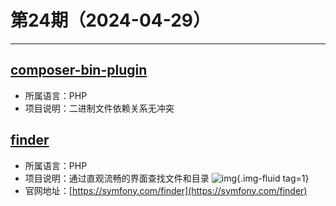 # 第24期（2024-04-29）

---
## [composer-bin-plugin](https://github.com/bamarni/composer-bin-plugin)
- 所属语言：PHP
- 项目说明：二进制文件依赖关系无冲突

## [finder](https://github.com/symfony/finder)
- 所属语言：PHP
- 项目说明：通过直观流畅的界面查找文件和目录
![img](https://mirror.ghproxy.com/https://raw.githubusercontent.com/xiaoxuan6/weekly/main/docs/static/images/2024-04-29/1714375057.png){.img-fluid tag=1}
- 官网地址：[https://symfony.com/finder](https://symfony.com/finder)
